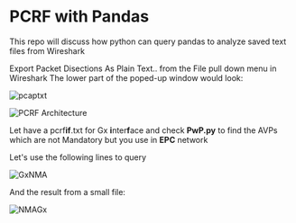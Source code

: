 # PCRF with Pandas
This repo will discuss how python can query pandas to analyze saved text files from Wireshark

Export Packet Disections As Plain Text.. from the File pull down menu in Wireshark
The lower part of the poped-up window would look: 

![pcaptxt](https://user-images.githubusercontent.com/47313728/149603698-df894d38-7379-4f5b-8a78-753958999416.PNG)

![PCRF Architecture](https://user-images.githubusercontent.com/47313728/149600160-c0372717-eda8-41dd-89f7-c55c13923044.PNG)

Let have a pcrf**if**.txt for Gx **i**nter**f**ace and check **PwP.py** to find the AVPs which are not Mandatory but you use in **EPC** network

Let's use the following lines to query

![GxNMA](https://user-images.githubusercontent.com/47313728/153114878-fe9ea3b9-5d67-465c-8610-fe9495319e67.PNG)

And the result from a small file:

![NMAGx](https://user-images.githubusercontent.com/47313728/153115229-8e842dd1-7b65-4359-bfda-dbe56b4716a1.PNG)
